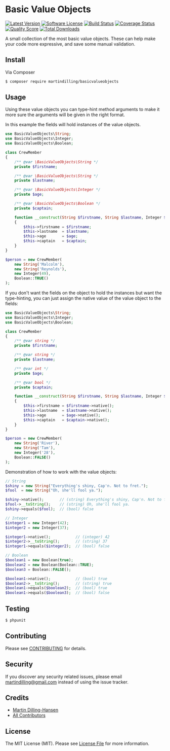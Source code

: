 # Basic Value Objects

[![Latest Version](https://img.shields.io/github/release/martindilling/basicvalueobjects.svg?style=flat-square)](https://github.com/martindilling/basicvalueobjects/releases)
[![Software License](https://img.shields.io/badge/license-MIT-brightgreen.svg?style=flat-square)](LICENSE.md)
[![Build Status](https://img.shields.io/travis/martindilling/basicvalueobjects/master.svg?style=flat-square)](https://travis-ci.org/martindilling/basicvalueobjects)
[![Coverage Status](https://img.shields.io/scrutinizer/coverage/g/martindilling/basicvalueobjects.svg?style=flat-square)](https://scrutinizer-ci.com/g/martindilling/basicvalueobjects/code-structure)
[![Quality Score](https://img.shields.io/scrutinizer/g/martindilling/basicvalueobjects.svg?style=flat-square)](https://scrutinizer-ci.com/g/martindilling/basicvalueobjects)
[![Total Downloads](https://img.shields.io/packagist/dt/martindilling/basicvalueobjects.svg?style=flat-square)](https://packagist.org/packages/martindilling/basicvalueobjects)

A small collection of the most basic value objects. These can help make your code more expressive, and save some manual validation.

## Install

Via Composer

``` bash
$ composer require martindilling/basicvalueobjects
```

## Usage

Using these value objects you can type-hint method arguments to make it more sure
the arguments will be given in the right format.

In this example the fields will hold instances of the value objects.
``` php
use BasicValueObjects\String;
use BasicValueObjects\Integer;
use BasicValueObjects\Boolean;

class CrewMember
{
    /** @var \BasicValueObjects\String */
    private $firstname;

    /** @var \BasicValueObjects\String */
    private $lastname;

    /** @var \BasicValueObjects\Integer */
    private $age;

    /** @var \BasicValueObjects\Boolean */
    private $captain;

    function __construct(String $firstname, String $lastname, Integer $age, Boolean $captain)
    {
        $this->firstname = $firstname;
        $this->lastname  = $lastname;
        $this->age       = $age;
        $this->captain   = $captain;
    }
}

$person = new CrewMember(
    new String('Malcolm'),
    new String('Reynolds'),
    new Integer(49),
    Boolean::TRUE()
);
```

If you don't want the fields on the object to hold the instances but want the type-hinting,
you can just assign the native value of the value object to the fields:
``` php
use BasicValueObjects\String;
use BasicValueObjects\Integer;
use BasicValueObjects\Boolean;

class CrewMember
{
    /** @var string */
    private $firstname;

    /** @var string */
    private $lastname;

    /** @var int */
    private $age;

    /** @var bool */
    private $captain;

    function __construct(String $firstname, String $lastname, Integer $age, Boolean $captain)
    {
        $this->firstname = $firstname->native();
        $this->lastname  = $lastname->native();
        $this->age       = $age->native();
        $this->captain   = $captain->native();
    }
}

$person = new CrewMember(
    new String('River'),
    new String('Tam'),
    new Integer('28'),
    Boolean::FALSE()
);
```

Demonstration of how to work with the value objects:
``` php
// String
$shiny = new String("Everything's shiny, Cap'n. Not to fret.");
$fool  = new String("Oh, she'll fool ya.");

$shiny->native();       // (string) Everything's shiny, Cap'n. Not to fret.
$fool->__toString();    // (string) Oh, she'll fool ya.
$shiny->equals($fool);  // (bool) false

// Integer
$integer1 = new Integer(42);
$integer2 = new Integer(37);

$integer1->native();           // (integer) 42
$integer2->__toString();       // (string) 37
$integer1->equals($integer2);  // (bool) false

// Boolean
$boolean1 = new Boolean(true);
$boolean2 = new Boolean(Boolean::TRUE);
$boolean3 = Boolean::FALSE();

$boolean1->native();           // (bool) true
$boolean2->__toString();       // (string) true
$boolean1->equals($boolean2);  // (bool) true
$boolean1->equals($boolean3);  // (bool) false
```

## Testing

``` bash
$ phpunit
```

## Contributing

Please see [CONTRIBUTING](CONTRIBUTING.md) for details.

## Security

If you discover any security related issues, please email martindilling@gmail.com instead of using the issue tracker.

## Credits

- [Martin Dilling-Hansen](https://github.com/martindilling)
- [All Contributors](../../contributors)

## License

The MIT License (MIT). Please see [License File](LICENSE.md) for more information.
